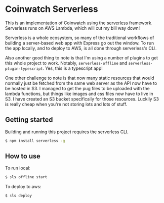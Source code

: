 # Coinwatch Serverless
This is an implementation of Coinwatch using the [serverless](https://serverless.com)
framework. Serverless runs on AWS Lambda, which will cut my bill way down!

Serverless is a whole ecosystem, so many of the traditional workflows of
building a server-based web app with Express go out the window. To run the app
locally, and to deploy to AWS, is all done through serverless's CLI.

Also another good thing to note is that I'm using a number of plugins to get
this whole project to work. Notably, `serverless-offline` and `serverless-plugin-typescript`.
Yes, this is a typescript app!

One other challenge to note is that now many static resources that would normally
just be fetched from the same web server as the API now have to be hosted in S3.
I managed to get the pug files to be uploaded with the lambda functions, but
things like images and css files now have to live in S3. I have created an S3
bucket specifically for those resources. Luckily S3 is really cheap when you're
not storing lots and lots of stuff.

## Getting started
Building and running this project requires the serverless CLI.
```sh
$ npm install serverless -g
```

## How to use
To run local:
```sh
$ sls offline start
```

To deploy to aws:
```sh
$ sls deploy
```
